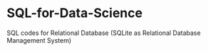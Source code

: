# SQL-for-Data-Science
SQL codes for Relational Database (SQLite as Relational Database Management System)
